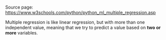 Source page: https://www.w3schools.com/python/python_ml_multiple_regression.asp

Multiple regression is like linear regression, but with more than one independent value, meaning that we try to predict a value based on **two or more** variables.